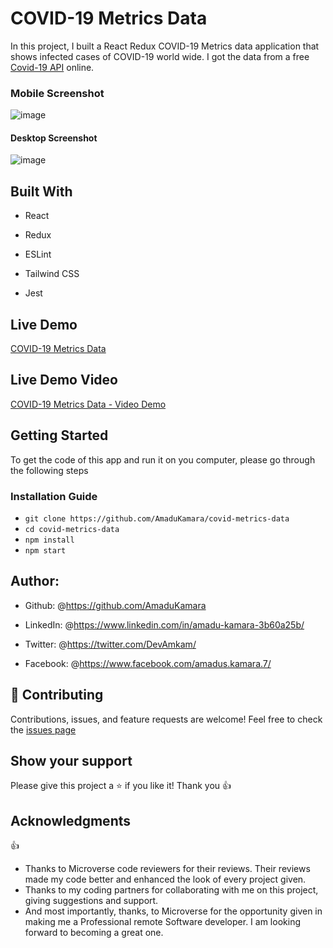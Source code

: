 # COVID-19 Metrics Data

In this project, I built a React Redux COVID-19 Metrics data application that shows infected cases of COVID-19 world wide.
I got the data from a free <a href="https://covid19api.com/">Covid-19 API</a> online.

### Mobile Screenshot

![image](https://user-images.githubusercontent.com/50941074/152392535-1bb4b4d1-48f8-438b-9e40-f928f5020b7f.png)

#### Desktop Screenshot

![image](https://user-images.githubusercontent.com/50941074/152392910-a7836891-36a7-46ed-ba56-e862b5a21aa8.png)

## Built With

- React
- Redux

- ESLint
- Tailwind CSS
- Jest

## Live Demo

<a href="https://world-covid-metrics.netlify.app/">COVID-19 Metrics Data</a>

## Live Demo Video

<a href="https://www.loom.com/share/7bf98ec85feb4472bb796ab07a81c0a0">COVID-19 Metrics Data - Video Demo</a>

## Getting Started

To get the code of this app and run it on you computer, please go through the following steps

### Installation Guide

- `git clone https://github.com/AmaduKamara/covid-metrics-data`
- `cd covid-metrics-data`
- `npm install`
- `npm start`

## Author:

- Github: @<https://github.com/AmaduKamara>

- LinkedIn: @<https://www.linkedin.com/in/amadu-kamara-3b60a25b/>

- Twitter: @<https://twitter.com/DevAmkam/>

- Facebook: @<https://www.facebook.com/amadus.kamara.7/>

## 🤝 Contributing

Contributions, issues, and feature requests are welcome!
Feel free to check the <a href="#">issues page</a>

## Show your support

Please give this project a ⭐️ if you like it! Thank you 👍

## Acknowledgments

👍

- Thanks to Microverse code reviewers for their reviews. Their reviews made my code better and enhanced the look of every project given.
- Thanks to my coding partners for collaborating with me on this project, giving suggestions and support.
- And most importantly, thanks, to Microverse for the opportunity given in making me a Professional remote Software developer. I am looking forward to becoming a great one.
